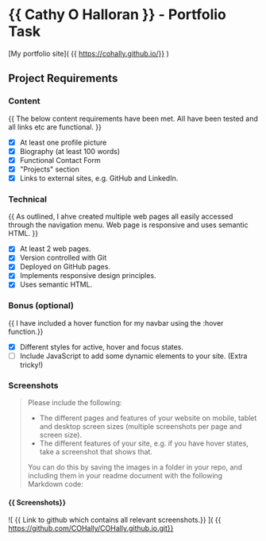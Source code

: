 
# {{ Cathy O Halloran }} - Portfolio Task
[My portfolio site]( {{ https://cohally.github.io/}} )
## Project Requirements
### Content
{{ The below content requirements have been met. All have been tested and all links etc are functional. }}
- [x] At least one profile picture
- [x] Biography (at least 100 words)
- [x] Functional Contact Form
- [x] "Projects" section
- [x] Links to external sites, e.g. GitHub and LinkedIn.
### Technical
{{ As outlined, I ahve created multiple web pages all easily accessed through the navigation menu. Web page is responsive and uses semantic HTML. }}
- [x] At least 2 web pages.
- [x] Version controlled with Git
- [x] Deployed on GitHub pages.
- [x] Implements responsive design principles.
- [x] Uses semantic HTML.
### Bonus (optional)
{{ I have included a hover function for my navbar using the :hover function.}}
- [x] Different styles for active, hover and focus states.
- [ ] Include JavaScript to add some dynamic elements to your site. (Extra
tricky!)
### Screenshots
> Please include the following:
> - The different pages and features of your website on mobile, tablet and
desktop screen sizes (multiple screenshots per page and screen size).
> - The different features of your site, e.g. if you have hover states, take a
screenshot that shows that.
>
> You can do this by saving the images in a folder in your repo, and including
them in your readme document with the following Markdown code:
#### {{ Screenshots}}
![ {{ Link to github which contains all relevant screenshots.}} ]( {{ https://github.com/COHally/COHally.github.io.git}} 